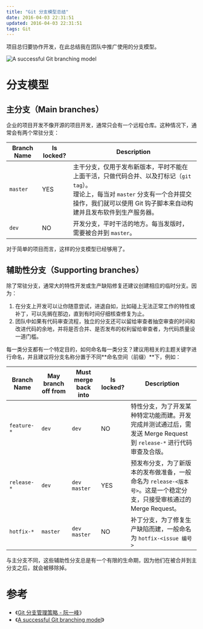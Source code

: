 ```yaml
---
title: "Git 分支模型总结"
date: 2016-04-03 22:31:51
updated: 2016-04-03 22:31:51
tags: Git
---
```


项目总归要协作开发，在此总结我在团队中推广使用的分支模型。

![A successful Git branching model](/img/git/git_branch.png)

# 分支模型

## 主分支（Main branches）

企业的项目开发不像开源的项目开发，通常只会有一个远程仓库。这种情况下，通常会有两个常驻分支：

| Branch Name | Is locked? | Description                              |
| ----------- | ---------- | ---------------------------------------- |
| `master`    | YES        | 主干分支，仅用于发布新版本，平时不能在上面干活，只做代码合并、以及打标记（`git tag`）。<br/> 理论上，每当对 `master` 分支有一个合并提交操作，我们就可以使用 Git 钩子脚本来自动构建并且发布软件到生产服务器。 |
| `dev`       | NO         | 开发分支，平时干活的地方。每当发版时，需要被合并到 `master`。      |

对于简单的项目而言，这样的分支模型已经够用了。

## 辅助性分支（Supporting branches）

除了常驻分支，通常大的特性开发或生产缺陷修复还建议创建相应的临时分支。因为：

1. 在分支上开发可以让你随意尝试，进退自如，比如碰上无法正常工作的特性或补丁，可以先搁在那边，直到有时间仔细核查修复为止。
2. 团队中如果有代码审查流程，独立的分支还可以留给审查者抽空审查的时间和改进代码的余地，并将是否合并、是否发布的权利留给审查者，为代码质量设一道门槛。

每一类分支都有一个特定目的，如何命名每一类分支？建议用相关的主题关键字进行命名，并且建议将分支名称分置于不同**命名空间（前缀）**下，例如：

| Branch Name | May branch off from | Must merge back into | Is locked? | Description                                                  |
| ----------- | ------------------- | -------------------- | ---------- | ------------------------------------------------------------ |
| `feature-*` | `dev`               | `dev`                | NO         | 特性分支，为了开发某种特定功能而建。开发完成并测试通过后，需发送 Merge Request 到 `release-*` 进行代码审查及合版。 |
| `release-*` | `dev`               | `dev` <br/> `master` | YES        | 预发布分支，为了新版本的发布做准备，一般命名为 `release-<版本号>`。这是一个稳定分支，只接受审核通过的 Merge Request。 |
| `hotfix-*`  | `master`            | `dev` <br/> `master` | NO         | 补丁分支，为了修复生产缺陷而建，一般命名为 `hotfix-<issue 编号>` |

与主分支不同，这些辅助性分支总是有一个有限的生命期，因为他们在被合并到主分支之后，就会被移除掉。

# 参考

* 《[Git 分支管理策略 - 阮一峰](http://www.ruanyifeng.com/blog/2012/07/git.html)》
* 《[A successful Git branching model](http://nvie.com/posts/a-successful-git-branching-model/)》